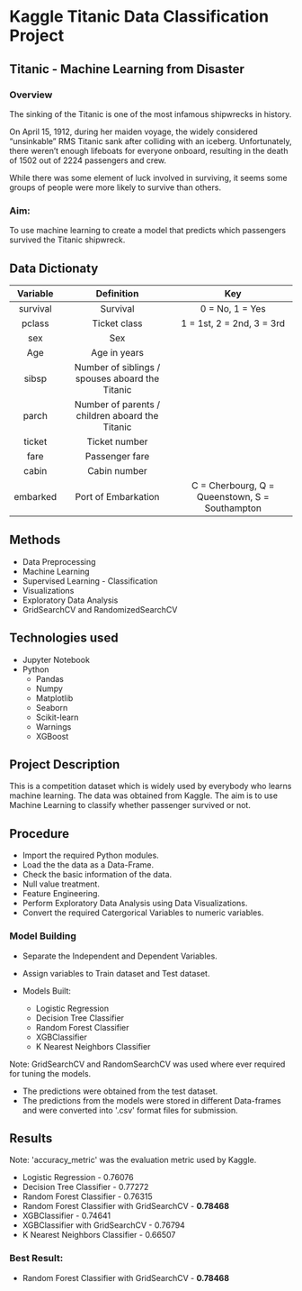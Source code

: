 
# Kaggle Titanic Data Classification Project

## Titanic - Machine Learning from Disaster

### Overview
The sinking of the Titanic is one of the most infamous shipwrecks in history.

On April 15, 1912, during her maiden voyage, the widely considered “unsinkable” RMS Titanic sank after colliding with an iceberg. Unfortunately, there weren’t enough lifeboats for everyone onboard, resulting in the death of 1502 out of 2224 passengers and crew.

While there was some element of luck involved in surviving, it seems some groups of people were more likely to survive than others.

### Aim: 
To use machine learning to create a model that predicts which passengers survived the Titanic shipwreck.

## Data Dictionaty

| Variable | Definition                                                             | Key                       |
|:--------:|:----------------------------------------------------------------------:|:-------------------------:|
| survival | Survival                                                               | 0 = No, 1 = Yes           |
| pclass   | Ticket class                                                           | 1 = 1st, 2 = 2nd, 3 = 3rd |
| sex      | Sex	                                                                |                           |
| Age      | Age in years                                                           |                           |
| sibsp	   | Number of siblings / spouses aboard the Titanic                             |                           |	
| parch	   | Number of parents / children aboard the Titanic                             |                           |
| ticket   | Ticket number	                                                        |                           |
| fare     | Passenger fare	                                                        |                           |
| cabin	   | Cabin number	                                                        |                           |
| embarked | Port of Embarkation	|  C = Cherbourg, Q = Queenstown, S = Southampton                           |

## Methods 
* Data Preprocessing
* Machine Learning
* Supervised Learning - Classification
* Visualizations
* Exploratory Data Analysis
* GridSearchCV and RandomizedSearchCV

## Technologies used
* Jupyter Notebook
* Python
    * Pandas 
    * Numpy
    * Matplotlib
    * Seaborn
    * Scikit-learn
    * Warnings
    * XGBoost

## Project Description
This is a competition dataset which is widely used by everybody who learns machine learning. The data was obtained from Kaggle. The aim is to use Machine Learning to classify whether passenger survived or not. 

## Procedure
* Import the required Python modules.
* Load the the data as a Data-Frame.
* Check the basic information of the data.
* Null value treatment.
* Feature Engineering.
* Perform Exploratory Data Analysis using Data Visualizations.
* Convert the required Catergorical Variables to numeric variables.

### Model Building
* Separate the Independent and Dependent Variables.
* Assign variables to Train dataset and Test dataset.

* Models Built:
    * Logistic Regression
    * Decision Tree Classifier 
    * Random Forest Classifier
    * XGBClassifier
    * K Nearest Neighbors Classifier

Note: GridSearchCV and RandomSearchCV was used where ever required for tuning the models.

* The predictions were obtained from the test dataset.
* The predictions from the models were stored in different Data-frames and were converted into '.csv' format files for submission.

## Results
Note: 'accuracy_metric' was the evaluation metric used by Kaggle.

* Logistic Regression                        - 0.76076
* Decision Tree Classifier                   - 0.77272
* Random Forest Classifier                   - 0.76315
* Random Forest Classifier with GridSearchCV - **0.78468**
* XGBClassifier                              - 0.74641
* XGBClassifier with GridSearchCV            - 0.76794
* K Nearest Neighbors Classifier             - 0.66507

### Best Result:
* Random Forest Classifier with GridSearchCV - **0.78468**
